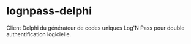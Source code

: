 # lognpass-delphi
Client Delphi du générateur de codes uniques Log'N Pass pour double authentification logicielle.
